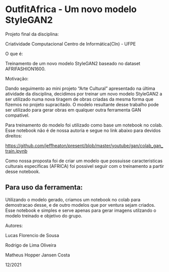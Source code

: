 # OutfitAfrica - Um novo modelo StyleGAN2

Projeto final da disciplina: 

Criatividade Computacional
Centro de Informática(CIn) - UFPE


O que é:

Treinamento de um novo modelo StyleGAN2 baseado no dataset AFRIFASHION1600.

Motivação:

Dando seguimento ao mini projeto “Arte Cultural” apresentado na última atividade da disciplina, decidimos por treinar um novo modelo StyleGAN2 a ser utilizado numa nova tiragem de obras criadas da mesma forma que fizemos no projeto supracitado. O modelo resultante desse trabalho pode ser utilizado para gerar obras em qualquer outra ferramenta GAN compatível.

Para treinamento do modelo foi utilizado como base um notebook no colab.
Esse notebook não é de nossa autoria e segue no link abaixo para devidos direitos:

https://github.com/jeffheaton/present/blob/master/youtube/gan/colab_gan_train.ipynb

Como nossa proposta foi de criar um modelo que possuisse caracteristicas culturais 
especificas (AFRICA) foi possivel seguir com o treinamento a partir desse notebook.


## Para uso da ferramenta:

Utilizando o modelo gerado, criamos um notebook no colab para demostracao desse, e de outro modelos que por ventura sejam criados.
Esse notebook e simples e serve apenas para gerar imagens utilzando o modelo treinado e objetivo do grupo.



Autores:

Lucas Florencio de Sousa

Rodrigo de Lima Oliveira

Matheus Hopper Jansen Costa


12/2021

